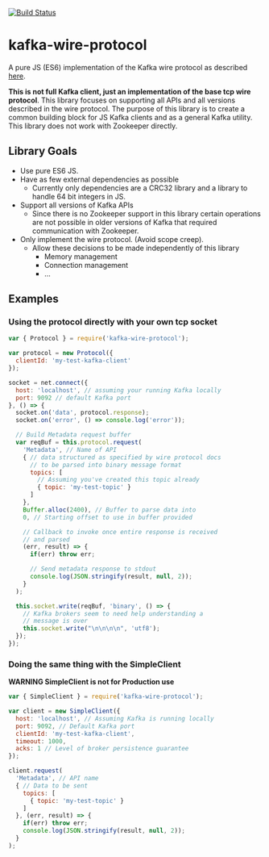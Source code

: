 [![Build Status](https://travis-ci.org/bspates/kafkaesq.svg?branch=master)](https://travis-ci.org/bspates/kafkaesq)


kafka-wire-protocol
===================

A pure JS (ES6) implementation of the Kafka wire protocol as described [here](https://kafka.apache.org/protocol).

**This is not full Kafka client, just an implementation of the base tcp wire protocol**. This library focuses on supporting all APIs and all versions described in the wire protocol. The purpose of this library is to create a common building block for JS Kafka clients and as a general Kafka utility. This library does not work with Zookeeper directly.

Library Goals
-------------
* Use pure ES6 JS.
* Have as few external dependencies as possible
  * Currently only dependencies are a CRC32 library and a library to handle 64 bit integers in JS.
* Support all versions of Kafka APIs
  * Since there is no Zookeeper support in this library certain operations are not possible in older versions of Kafka that required communication with Zookeeper.
* Only implement the wire protocol. (Avoid scope creep).
  * Allow these decisions to be made independently of this library
      * Memory management
      * Connection management
      * ...

Examples
--------
### Using the protocol directly with your own tcp socket

```javascript
var { Protocol } = require('kafka-wire-protocol');

var protocol = new Protocol({
  clientId: 'my-test-kafka-client'
});

socket = net.connect({
  host: 'localhost', // assuming your running Kafka locally
  port: 9092 // default Kafka port
}, () => {
  socket.on('data', protocol.response);
  socket.on('error', () => console.log('error'));

  // Build Metadata request buffer
  var reqBuf = this.protocol.request(
    'Metadata', // Name of API
    { // data structured as specified by wire protocol docs
      // to be parsed into binary message format
      topics: [
        // Assuming you've created this topic already
        { topic: 'my-test-topic' }
      ]
    },
    Buffer.alloc(2400), // Buffer to parse data into
    0, // Starting offset to use in buffer provided

    // Callback to invoke once entire response is received
    // and parsed
    (err, result) => {
      if(err) throw err;

      // Send metadata response to stdout
      console.log(JSON.stringify(result, null, 2));
    }
  );

  this.socket.write(reqBuf, 'binary', () => {
    // Kafka brokers seem to need help understanding a
    // message is over
    this.socket.write("\n\n\n\n", 'utf8');
  });
});

```

### Doing the same thing with the SimpleClient
**WARNING SimpleClient is not for Production use**
```javascript
var { SimpleClient } = require('kafka-wire-protocol');

var client = new SimpleClient({
  host: 'localhost', // Assuming Kafka is running locally
  port: 9092, // Default Kafka port
  clientId: 'my-test-kafka-client',
  timeout: 1000,
  acks: 1 // Level of broker persistence guarantee
});

client.request(
  'Metadata', // API name
  { // Data to be sent
    topics: [
      { topic: 'my-test-topic' }
    ]
  }, (err, result) => {
    if(err) throw err;
    console.log(JSON.stringify(result, null, 2));
  }
);

```
